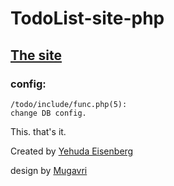 # TodoList-site-php

## [The site](https://todo.yehudae.net/)

### config:
    /todo/include/func.php(5):
    change DB config.

This. that's it.

Created by [Yehuda Eisenberg](https://t.me/YehudaEisenberg)

design by [Mugavri](https://t.me/Mugavri)

